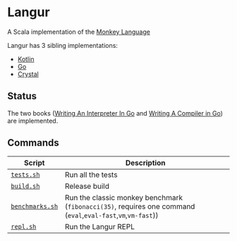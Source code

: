 # Langur

A Scala implementation of the [Monkey Language](https://monkeylang.org/)

Langur has 3 sibling implementations:

* [Kotlin](https://github.com/MarioAriasC/monkey.kt)
* [Go](https://github.com/MarioAriasC/monkey)
* [Crystal](https://github.com/MarioAriasC/monyet)

## Status

The two books ([Writing An Interpreter In Go](https://interpreterbook.com/)
and [Writing A Compiler in Go](https://compilerbook.com/)) are implemented.

## Commands

| Script                           | Description                                                                                                  |
|----------------------------------|--------------------------------------------------------------------------------------------------------------|
| [`tests.sh`](tests.sh)           | Run all the tests                                                                                            |
| [`build.sh`](build.sh)           | Release build                                                                                                |
| [`benchmarks.sh`](benchmarks.sh) | Run the classic monkey benchmark (`fibonacci(35)`, requires one command (`eval`,`eval-fast`,`vm`,`vm-fast`)) |
| [`repl.sh`](repl.sh)             | Run the Langur REPL                                                                                          |

